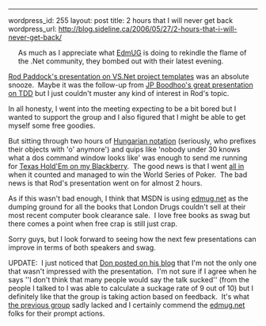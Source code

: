 --- 
wordpress_id: 255
layout: post
title: 2 hours that I will never get back
wordpress_url: http://blog.sideline.ca/2006/05/27/2-hours-that-i-will-never-get-back/

<p><img alt="" hspace="10" src="http://static.flickr.com/55/153949946_129d6860d8_o.png" align="left" vspace="10" border="0" />As much as I appreciate what <a href="http://www.edmug.net/">EdmUG</a> is doing to rekindle the flame of the .Net community, they bombed out with their latest evening.  </p>
<p><a href="http://graysmatter.codivation.com/ROD.aspx">Rod Paddock's presentation on VS.Net project templates</a> was an absolute snooze.  Maybe it was the follow-up from <a href="http://www.edmug.net/Events/PastEvents/tabid/163/Default.aspx">JP Boodhoo's great presentation on TDD</a> but I just couldn't muster any kind of interest in Rod's topic.</p>
<p>In all honesty, I went into the meeting expecting to be a bit bored but I wanted to support the group and I also figured that I might be able to get myself some free goodies.  </p>
<p>But sitting through two hours of <a href="http://en.wikipedia.org/wiki/Hungarian_notation">Hungarian notation</a> (seriously, who prefixes their objects with 'o' anymore') and quips like 'nobody under 30 knows what a dos command window looks like' was enough to send me running for <a href="http://www.magmic.com/game'show=THK2">Texas Hold'Em on my Blackberry</a>.  The good news is that I went <a href="http://en.wikipedia.org/wiki/Betting_%28poker%29#.22All_in.22">all in</a> when it counted and managed to win the World Series of Poker.  The bad news is that Rod's presentation went on for almost 2 hours.</p>
<p>As if this wasn't bad enough, I think that MSDN is using <a title="" href="http://www.edmug.net">edmug.net</a> as the dumping ground for all the books that London Drugs couldn't sell at their most recent computer book clearance sale.  I love free books as swag but there comes a point when free crap is still just crap.</p>
<p>Sorry guys, but I look forward to seeing how the next few presentations can improve in terms of both speakers and swag.</p>
<p>UPDATE:  I just noticed that <a href="http://igloocoder.com/archive/2006/05/26/324.aspx">Don posted on his blog</a> that I'm not the only one that wasn't impressed with the presentation.  I'm not sure if I agree when he says ''I don't think that many people would say the talk sucked'' (from the people I talked to I was able to calculate a suckage rate of 9 out of 10) but I definitely like that the group is taking action based on feedback.  It's what <a href="http://www.google.ca/search'q=dotnetwizards&amp;amp;start=0&amp;amp;ie=utf-8&amp;amp;oe=utf-8&amp;amp;client=firefox-a&amp;amp;rls=org.mozilla:en-US:official">the previous group</a> sadly lacked and I certainly commend the <a title="" href="http://www.edmug.net">edmug.net</a> folks for their prompt actions.</p>
